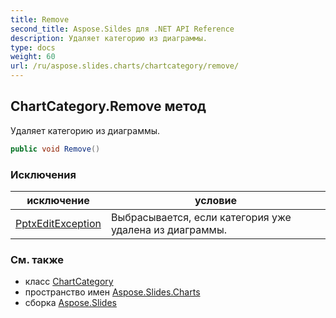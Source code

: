 ```yaml
---
title: Remove
second_title: Aspose.Sildes для .NET API Reference
description: Удаляет категорию из диаграммы.
type: docs
weight: 60
url: /ru/aspose.slides.charts/chartcategory/remove/
---
```


## ChartCategory.Remove метод

Удаляет категорию из диаграммы.

```csharp
public void Remove()
```

### Исключения

| исключение | условие |
| --- | --- |
| [PptxEditException](../../../aspose.slides/pptxeditexception) | Выбрасывается, если категория уже удалена из диаграммы. |

### См. также

* класс [ChartCategory](../../chartcategory)
* пространство имен [Aspose.Slides.Charts](../../chartcategory)
* сборка [Aspose.Slides](../../../)

<!-- DO NOT EDIT: сгенерировано xmldocmd для Aspose.Slides.dll -->